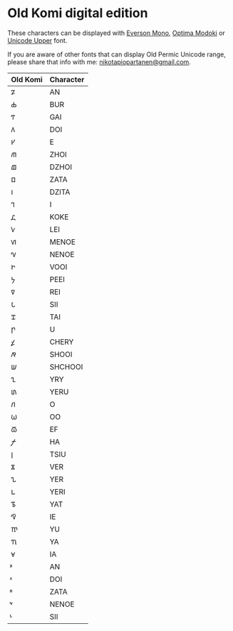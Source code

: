 # Old Komi digital edition

These characters can be displayed with [Everson Mono](https://www.evertype.com/emono/), [Optima Modoki](https://www.fontspace.com/daredemotypo/optimamodoki) or [Unicode Upper](https://fontlibrary.org/en/font/gnu-unifont) font.

If you are aware of other fonts that can display Old Permic Unicode range, please share that info with me: nikotapiopartanen@gmail.com.

|Old Komi|Character|
|---|-----|
|<div id='ok'>𐍐<div>  | AN  |
|𐍑  | BUR|
|𐍒  | GAI|
|𐍓  | DOI|
|𐍔  | E|
|𐍕 | ZHOI|
|𐍖  | DZHOI|
|𐍗  | ZATA|
|𐍘  | DZITA|
|𐍙  | I|
|𐍚  | KOKE|
|𐍛  | LEI|
|𐍜  | MENOE|
|𐍝  | NENOE|
|𐍞  | VOOI|
|𐍟  | PEEI|
|𐍠  | REI|
|𐍡  | SII|
|𐍢  | TAI|
|𐍣  | U|
|𐍤  | CHERY|
|𐍥  | SHOOI|
|𐍦  | SHCHOOI|
|𐍧  | YRY|
|𐍨  | YERU|
|𐍩  | O|
|𐍪  | OO|
|𐍫  | EF|
|𐍬  | HA|
|𐍭  | TSIU|
|𐍮  | VER|
|𐍯  | YER|
|𐍰  | YERI|
|𐍱  | YAT|
|𐍲  | IE|
|𐍳  | YU|
|𐍴  | YA|
|𐍵 | IA|
| 𐍶 | AN|
| 𐍷 | DOI|
| 𐍸 | ZATA|
| 𐍹 | NENOE|
| 𐍺 | SII|
